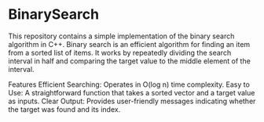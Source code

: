 # BinarySearch
This repository contains a simple implementation of the binary search algorithm in C++. Binary search is an efficient algorithm for finding an item from a sorted list of items. It works by repeatedly dividing the search interval in half and comparing the target value to the middle element of the interval.

Features
Efficient Searching: Operates in O(log n) time complexity.
Easy to Use: A straightforward function that takes a sorted vector and a target value as inputs.
Clear Output: Provides user-friendly messages indicating whether the target was found and its index.
